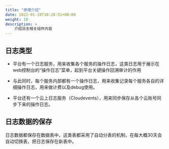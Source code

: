 ```yaml
---
title: "原理介绍"
date: 2022-01-18T10:28:51+08:00
weight: 10
description: >
    介绍日志相关组件内容
---
```


## 日志类型

* 平台有一个日志服务，用来收集各个服务的操作日志，这类日志用于展示在web控制台的“操作日志”菜单，起到平台关键操作回溯审计的作用

* 与此同时，每个服务内部都有一个操作日志，用来收集记录每个服务各自的详细操作日志，用来做计费以及debug使用。

* 平台还有一个云上日志服务（Cloudevents），用来同步保存从各个云账号同步下来的操作日志。

## 日志数据的保存

日志数据都保存在数据表中，这类表都采用了自动分表的机制，在每大概30天会自动切换表，把日志保存在新表中。